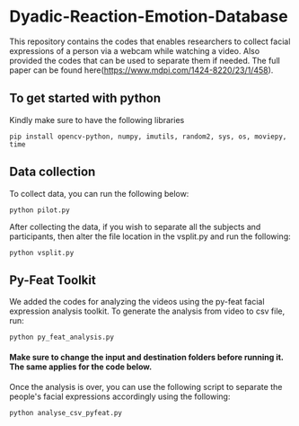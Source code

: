 # Dyadic-Reaction-Emotion-Database
This repository contains the codes that enables researchers to collect facial expressions of a person via a webcam while watching a video. Also provided the codes that can be used to separate them if needed.
The full paper can be found here(https://www.mdpi.com/1424-8220/23/1/458).

## To get started with python

Kindly make sure to have the following libraries
```
pip install opencv-python, numpy, imutils, random2, sys, os, moviepy, time
```

## Data collection
To collect data, you can run the following below:
```
python pilot.py
```
After collecting the data, if you wish to separate all the subjects and participants, then alter the file location in the vsplit.py and run the following:
```
python vsplit.py
```
## Py-Feat Toolkit

We added the codes for analyzing the videos using the py-feat facial expression analysis toolkit. To generate the analysis from video to csv file, run:
```
python py_feat_analysis.py
```

#### Make sure to change the input and destination folders before running it. The same applies for the code below.

Once the analysis is over, you can use the following script to separate the people's facial expressions accordingly using the following:
``` 
python analyse_csv_pyfeat.py
```

